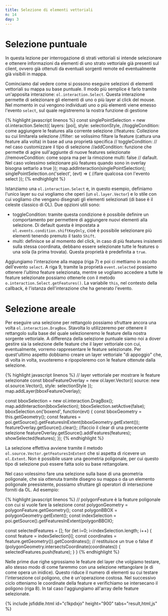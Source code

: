 ```yaml
---
title: Selezione di elementi vettoriali
n: 14
day: 3
---
```

Selezione puntuale
==================
In questa lezione per interrogazione di strati vettoriali si intende selezionare e ottenere informazioni da elementi di uno strato vettoriale già presenti sul client, ovvero già ottenuti da eventuali sorgenti remote ed eventualmente già visibili in mappa.

Cominciamo dal vedere come si possono eseguire selezioni di elementi vettoriali su mappa su base puntuale. Il modo più semplice è farlo tramite un'apposita interazione: `ol.interaction.Select`.
Questa interazione permette di selezionare gli elementi di uno o più layer al click del mouse. Nel momento in cui vengono individuati uno o più elementi viene emesso l'evento `select`, sul quale registreremo la nostra funzione di gestione

{% highlight javascript linenos %}
const singlePointSelection = new ol.interaction.Select({
    layers: [poi],
    style: selectionStyle,
    //toggleCondition: come aggiungere le features alla corrente selezione
    //features: Collezione su cui limitarela selezione
    //filter: se volissimo filtare la feature (cattura una feature alla volta)  in base ad una proprietà specifica
    // toggleCondition: // nel caso customizzare il tipo di selezione
    //addCondition: funzione che permette di agire sull'aggiunte di nuove features selezionate
    //removeCondition: come sopra ma per la rimozione
    multi: false // dafault. Nel caso volessimo selezionare più features quando sono in overlay bisogna settarlo a true
});
map.addInteraction(singlePointSelection);
singlePointSelection.on('select', (evt) => {
    //fare qualcosa con l'evento select
});
{% endhighlight %}

Istanziamo una `ol.interaction.Select` e, in questo esempio, definiamo l'unico layer su cui vogliamo che operi (un `ol.layer.Vector`) e lo stile con cui vogliamo che vengano disegnati gli elementi selezionati (di base è il celeste classico di OL).
Due opzioni utili sono:

* toggleCondition: tramite questa condizione è possibile definire un comportamento per permettere di aggiungere nuovi elementi alla selezione. Di default questa è impostata a `ol.events.condition.shiftKeyOnly`, cioè è possibile selezionare più elementi tenendo premuto il tasto `Shift`. 
* multi: definisce se al momento del click, in caso di più features insistenti sulla stessa coordinata, debbano essere selezionate tutte le features o una sola (la prima trovata). Questa proprietà è predefinita a `true`.

Aggiungiamo l'interazione alla mappa (riga 7) e poi ci mettiamo in ascolto dell'evento `select`. A riga 9, tramite la proprietà `event.selected` possiamo ottenere *l'ultima* feature selezionata, mentre se vogliamo accedere a tutte le feature selezionate possiamo ottenerle con il metodo `o.interaction.Select.getFeatures()`. La variabile `this`, nel contesto della callback, è l'istanza dell'interazione che ha generato l'evento.

Selezione areale
================
Per eseguire una selezione per rettangolo possiamo sfruttare ancora una volta `ol.interaction.DragBox`. Stavolta lo utilizzeremo per ottenere il rettangolo sulla base del quale selezioneremo le feature della nostra sorgente vettoriale.
A differenza della selezione puntuale siamo noi a dover gestire sia la selezione delle feature che il layer vettoriale con cui, eventualmente, vorremo rappresentare le feature selezionate. 
Per quest'ultimo aspetto dobbiamo creare un layer vettoriale "di appoggio" che, di volta in volta, svuoteremo e ripopoleremo con le feature ottenute dalla selezione.

{% highlight javascript linenos %}
// layer vettoriale per mostrare le feature selezionate
const bboxFeatureOverlay = new ol.layer.Vector({
    source: new ol.source.Vector(),
    style: selectionStyle
});
map.addLayer(bboxFeatureOverlay);

const bboxSelection = new ol.interaction.DragBox();
map.addInteraction(bboxSelection);
bboxSelection.setActive(false);
bboxSelection.on('boxend', function(evt) {
  const bboxGeometry = this.getGeometry();
  const features = poi.getSource().getFeaturesInExtent(bboxGeometry.getExtent());
  featureOverlay.getSource().clear(); //faccio il clear di una prececente selezione
  featureOverlay.getSource().addFeatures(features);
  showSelected(features);
});
{% endhighlight %}

La selezione effettiva avviene tramite il metodo `ol.source.Vector.getFeaturesInExtent` che si aspetta di ricevere un `ol.Extent`. Non è possibile usare una geometria poligonale, per cui questo tipo di selezione può essere fatta solo su base rettangolare.

Nel caso volessimo fare una selezione sulla base di una geometria poligonale, che sia ottenuta tramite disegno su mappa o da un elemento poligonale preesistente, possiamo sfruttare gli operatori di intersezione forniti da OL. Ad esempio:

{% highlight javascript linenos %}
// polygonFeature è la feature poligonale con cui si vuole fare la selezione
const polygonGeometry = polygonFeature.getGeometry();
const polygonBBOX = polygonGeometry.getExtent();
const indexSelection = poi.getSource().getFeaturesInExtent(polygonBBOX);

const selectedFeatures = [];
for (let i=0; i<indexSelection.length; i++) {
    const feature = indexSelection[i];
    const coordinates = feature.getGeometry()).getCoordinates();
    // restituisce un true o false
    if (polygonGeometry.intersectsCoordinate(coordinates)) {
        selectedFeatures.push(feature);
    }
}
{% endhighlight %}

Nelle prime due righe sgrossiamo le feature del layer che volgiamo testare, allo stesso modo di come faremmo con una selezione rettangolare (e di come opera un inidice). Questo riduce il numero di elementi su cui testare l'intersezione col poligono, che è un'operazione costosa.
Nel successivo ciclo otteniamo le coordinate della feature e verifichiamo se intersecano il poligono (riga 8). In tal caso l'aggiungiamo all'array delle feature selezionate.

{% include jsfiddle.html id="c1kpdxjo" height="900" tabs="result,html,js" %}


